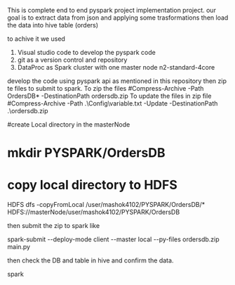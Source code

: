 This is complete end to end pyspark project implementation project. 
our goal is to extract data from json and applying some trasformations then load the data into hive table (orders)

to achive it we used 
1. Visual studio code to develop the pyspark code
2. git as a version control and repository
3. DataProc as Spark cluster with one master node n2-standard-4core

develop the code using pyspark api as mentioned in this repository then zip te files to submit to spark.
   To zip the files
#Compress-Archive -Path OrdersDB\* -DestinationPath ordersdb.zip
To update the files in zip file
#Compress-Archive -Path .\Config\variable.txt -Update -DestinationPath .\ordersdb.zip

#create Local directory in the masterNode
# mkdir PYSPARK/OrdersDB

# copy local directory to HDFS

HDFS dfs -copyFromLocal /user/mashok4102/PYSPARK/OrdersDB/* HDFS://masterNode/user/mashok4102/PYSPARK/OrdersDB


then submit the zip to spark like 

spark-submit --deploy-mode client --master local --py-files ordersdb.zip main.py


then check the DB and table in hive and confirm the data. 


spark
